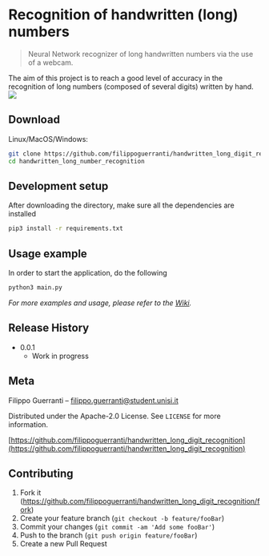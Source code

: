 # Recognition of handwritten (long) numbers
> Neural Network recognizer of long handwritten numbers via the use of a webcam.

The aim of this project is to reach a good level of accuracy in the recognition of long numbers (composed of several digits) written by hand. 
![](header.png)

## Download

Linux/MacOS/Windows:

```sh
git clone https://github.com/filippoguerranti/handwritten_long_digit_recognition
cd handwritten_long_number_recognition
```

## Development setup

After downloading the directory, make sure all the dependencies are installed

```sh
pip3 install -r requirements.txt
```

## Usage example

In order to start the application, do the following

```sh
python3 main.py
```

_For more examples and usage, please refer to the [Wiki][wiki]._


## Release History

* 0.0.1
    * Work in progress

## Meta

Filippo Guerranti – filippo.guerranti@student.unisi.it

Distributed under the Apache-2.0 License. See ``LICENSE`` for more information.

[https://github.com/filippoguerranti/handwritten_long_digit_recognition](https://github.com/filippoguerranti/handwritten_long_digit_recognition)

## Contributing

1. Fork it (<https://github.com/filippoguerranti/handwritten_long_digit_recognition/fork>)
2. Create your feature branch (`git checkout -b feature/fooBar`)
3. Commit your changes (`git commit -am 'Add some fooBar'`)
4. Push to the branch (`git push origin feature/fooBar`)
5. Create a new Pull Request

<!-- Markdown link & img dfn's -->
[wiki]: https://github.com/filippoguerranti/handwritten_long_digit_recognition/wiki
